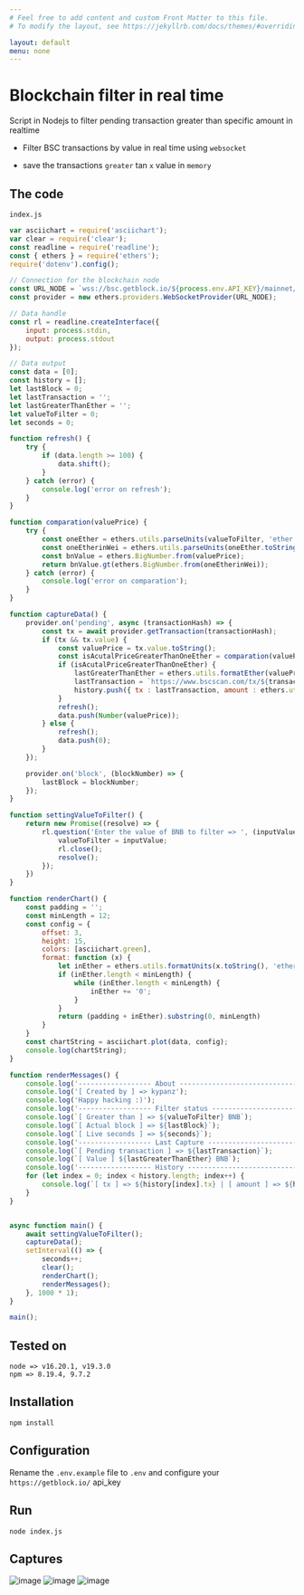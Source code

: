 ```yaml
---
# Feel free to add content and custom Front Matter to this file.
# To modify the layout, see https://jekyllrb.com/docs/themes/#overriding-theme-defaults

layout: default
menu: none
---
```


# Blockchain filter in real time

Script in Nodejs to filter pending transaction greater than specific amount in realtime

- Filter BSC transactions by value in real time using `websocket`

- save the transactions `greater` tan `x` value in `memory`


## The code

`index.js`

```javascript
var asciichart = require('asciichart');
var clear = require('clear');
const readline = require('readline');
const { ethers } = require('ethers');
require('dotenv').config();

// Connection for the blockchain node
const URL_NODE = `wss://bsc.getblock.io/${process.env.API_KEY}/mainnet/`;
const provider = new ethers.providers.WebSocketProvider(URL_NODE);

// Data handle
const rl = readline.createInterface({
    input: process.stdin,
    output: process.stdout
});

// Data output
const data = [0];
const history = [];
let lastBlock = 0;
let lastTransaction = '';
let lastGreaterThanEther = '';
let valueToFilter = 0;
let seconds = 0;

function refresh() {
    try {
        if (data.length >= 100) {
            data.shift();
        }
    } catch (error) {
        console.log('error on refresh');
    }
}

function comparation(valuePrice) {
    try {
        const oneEther = ethers.utils.parseUnits(valueToFilter, 'ether');
        const oneEtherinWei = ethers.utils.parseUnits(oneEther.toString(), 'wei');
        const bnValue = ethers.BigNumber.from(valuePrice);
        return bnValue.gt(ethers.BigNumber.from(oneEtherinWei));
    } catch (error) {
        console.log('error on comparation');
    }
}

function captureData() {
    provider.on('pending', async (transactionHash) => {
        const tx = await provider.getTransaction(transactionHash);
        if (tx && tx.value) {
            const valuePrice = tx.value.toString();
            const isAcutalPriceGreaterThanOneEther = comparation(valuePrice);
            if (isAcutalPriceGreaterThanOneEther) {
                lastGreaterThanEther = ethers.utils.formatEther(valuePrice);
                lastTransaction = `https://www.bscscan.com/tx/${transactionHash}`;
                history.push({ tx : lastTransaction, amount : ethers.utils.formatUnits(valuePrice.toString(), 'ether') });
            }
            refresh();
            data.push(Number(valuePrice));
        } else {
            refresh();
            data.push(0);
        }
    });

    provider.on('block', (blockNumber) => {
        lastBlock = blockNumber;
    });
}

function settingValueToFilter() {
    return new Promise((resolve) => {
        rl.question('Enter the value of BNB to filter => ', (inputValue) => {
            valueToFilter = inputValue;
            rl.close();
            resolve();
        });
    })
}

function renderChart() {
    const padding = '';
    const minLength = 12;
    const config = {
        offset: 3,
        height: 15,
        colors: [asciichart.green],
        format: function (x) {
            let inEther = ethers.utils.formatUnits(x.toString(), 'ether');
            if (inEther.length < minLength) {
                while (inEther.length < minLength) {
                    inEther += '0';
                }
            }
            return (padding + inEther).substring(0, minLength)
        }
    }
    const chartString = asciichart.plot(data, config);
    console.log(chartString);
}

function renderMessages() {
    console.log('------------------ About --------------------------------');
    console.log('[ Created by ] => kypanz');
    console.log('Happy hacking :)');
    console.log('------------------ Filter status ------------------------');
    console.log(`[ Greater than ] => ${valueToFilter} BNB`);
    console.log(`[ Actual block ] => ${lastBlock}`);
    console.log(`[ Live seconds ] => ${seconds}`);
    console.log('------------------ Last Capture -------------------------');
    console.log(`[ Pending transaction ] => ${lastTransaction}`);
    console.log(`[ Value ] ${lastGreaterThanEther} BNB`);
    console.log('------------------ History --------------------------------');
    for (let index = 0; index < history.length; index++) {
        console.log(`[ tx ] => ${history[index].tx} | [ amount ] => ${history[index].amount}`);
    }
}


async function main() {
    await settingValueToFilter();
    captureData();
    setInterval(() => {
        seconds++;
        clear();
        renderChart();
        renderMessages();
    }, 1000 * 1);
}

main();
```


## Tested on
```shell
node => v16.20.1, v19.3.0
npm => 8.19.4, 9.7.2
```

## Installation
```shell
npm install
```

## Configuration
Rename the `.env.example` file to `.env` and configure your `https://getblock.io/` api_key

## Run
```
node index.js
```

## Captures
![image](https://github.com/kypanz/blockchain-transactions-filter-in-console-with-charts/assets/37570367/b2963a0e-2567-472a-8bdd-122e7a303737)
![image](https://github.com/kypanz/blockchain-transactions-filter-in-console-with-charts/assets/37570367/4d27c1e4-3a12-436f-b07c-7c967113353b)
![image](https://github.com/kypanz/blockchain-transactions-filter-in-console-with-charts/assets/37570367/59b012f1-84a3-43fb-b7e6-abbc1cd8d022)


